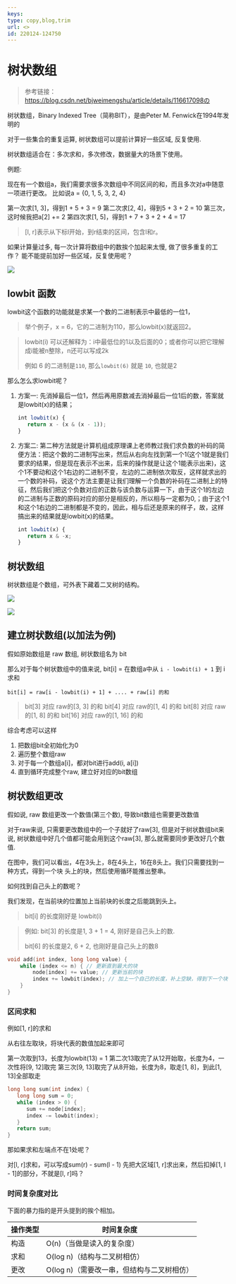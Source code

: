 ```yaml
---
keys: 
type: copy,blog,trim
url: <>
id: 220124-124750
---
```


# 树状数组

> 参考链接：https://blog.csdn.net/bjweimengshu/article/details/116617098の

树状数组，Binary Indexed Tree（简称BIT），是由Peter M. Fenwick在1994年发明的

对于一些集合的重复运算, 树状数组可以提前计算好一些区域, 反复使用. 

树状数组适合在：多次求和，多次修改，数据量大的场景下使用。

例题: 
   
   现在有一个数组a，我们需要求很多次数组中不同区间的和，而且多次对a中随意一项进行更改。
   比如说a = {0, 1, 5, 3, 2, 4}

   第一次求[1, 3]，得到1 + 5 + 3 = 9
   第二次求[2, 4]，得到5 + 3 + 2 = 10
   第三次，这时候我把a[2] += 2
   第四次求[1, 5]，得到1 + 7 + 3 + 2 + 4 = 17

   > [l, r]表示从下标l开始，到r结束的区间，包含l和r。

   如果计算量过多, 每一次计算将数组中的数挨个加起来太慢, 做了很多重复的工作？
   能不能提前加好一些区域，反复使用呢？

![](https://gitee.com/cpfree/picture-warehouse/raw/master/pic1/v2-31056dc2143b4614ac0ed4bfd3f4e4bd_r.jpg)

## lowbit 函数

lowbit这个函数的功能就是求某一个数的二进制表示中最低的一位1，

   > 举个例子，x = 6，它的二进制为110，那么lowbit(x)就返回2。

   > lowbit(i) 可以还解释为：i中最低位的1以及后面的0；或者你可以把它理解成i能被n整除，n还可以写成2k
   >
   > 例如 6 的二进制是`110`, 那么`lowbit(6)` 就是 `10`, 也就是2

那么怎么求lowbit呢？

1. 方案一: 先消掉最后一位1，然后再用原数减去消掉最后一位1后的数，答案就是lowbit(x)的结果；

   ```js
   int lowbit(x) {   
      return x - (x & (x - 1));
   }
   ```

2. 方案二: 第二种方法就是计算机组成原理课上老师教过我们求负数的补码的简便方法：把这个数的二进制写出来，然后从右向左找到第一个1(这个1就是我们要求的结果，但是现在表示不出来，后来的操作就是让这个1能表示出来)，这个1不要动和这个1右边的二进制不变，左边的二进制依次取反，这样就求出的一个数的补码，说这个方法主要是让我们理解一个负数的补码在二进制上的特征，然后我们把这个负数对应的正数与该负数与运算一下，由于这个1的左边的二进制与正数的原码对应的部分是相反的，所以相与一定都为0,；由于这个1和这个1右边的二进制都是不变的，因此，相与后还是原来的样子，故，这样搞出来的结果就是lowbit(x)的结果。

   ```js
   int lowbit(x) {
      return x & -x;
   }
   ```

## 树状数组

树状数组是个数组，可外表下藏着二叉树的结构。

![](https://gitee.com/cpfree/picture-warehouse/raw/master/pic1/v2-31056dc2143b4614ac0ed4bfd3f4e4bd_r.jpg)

![](https://gitee.com/cpfree/picture-warehouse/raw/master/pic1/20210901233321.png)

## 建立树状数组(以加法为例)

假如原始数组是 raw 数组, 树状数组名为 bit

那么对于每个树状数组中的值来说, bit[i] = 在数组a中从 `i - lowbit(i) + 1` 到 i 求和

   ```code
   bit[i] = raw[i - lowbit(i) + 1] + .... + raw[i] 的和
   ```

   > bit[3] 对应 raw的[3, 3] 的和
   > bit[4] 对应 raw的[1, 4] 的和
   > bit[8] 对应 raw的[1, 8] 的和
   > bit[16] 对应 raw的[1, 16] 的和

综合考虑可以这样

   1. 把数组bit全初始化为0
   2. 遍历整个数组raw
   3. 对于每一个数组a[i]，都对bit进行add(i, a[i])
   4. 直到循环完成整个raw, 建立好对应的bit数组

## 树状数组更改

假如说, raw 数组更改一个数值(第三个数), 导致bit数组也需要更改数值

对于raw来说, 只需要更改数组中的一个子就好了raw[3], 但是对于树状数组bit来说, 树状数组中好几个值都可能会用到这个raw[3], 那么就需要同步更改好几个数值.

在图中，我们可以看出，4在3头上，8在4头上，16在8头上。我们只需要找到一种方式，得到一个块 头上的块，然后使用循环能推出整串。

如何找到自己头上的数呢？

我们发现，在当前块的位置加上当前块的长度之后能跳到头上。

> bit[i] 的长度刚好是 lowbit(i)

> 例如: bit[3] 的长度是1, 3 + 1 = 4, 刚好是自己头上的数.
> 
> bit[6] 的长度是2, 6 + 2, 也刚好是自己头上的数8

```c
void add(int index, long long value) {
    while (index <= n) { // 更新直到最大的块
        node[index] += value; // 更新当前的块
        index += lowbit(index); // 加上一个自己的长度，补上空缺，得到下一个块
    }
}
```

### 区间求和

例如[1, r]的求和
   
   从右往左取块，将块代表的数值加起来即可

   第一次取到13，长度为lowbit(13) = 1
   第二次13取完了从12开始取，长度为4，一次性将[9, 12]取完
   第三次[9, 13]取完了从8开始，长度为8，取走[1, 8]，到此[1, 13]全部取走

   ```c
   long long sum(int index) {
      long long sum = 0;
      while (index > 0) {
         sum += node[index];
         index -= lowbit(index);
      }
      return sum;
   }
   ```

那如果求和左端点不在1处呢？

   对[l, r]求和，可以写成sum(r) - sum(l - 1)
   先把大区域[1, r]求出来，然后扣掉[1, l - 1]的部分，不就是[l, r]吗？

### 时间复杂度对比

下面的暴力指的是开头提到的挨个相加。

操作类型 | 时间复杂度
-|-
构造 | O(n)（当做是读入的复杂度）
求和 | O(log n)（结构与二叉树相仿）
更改 | O(log n)（需要改一串，但结构与二叉树相仿）
